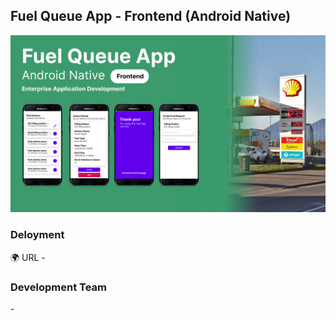 ## Fuel Queue App - Frontend (Android Native)

![fastapi-docker](frontend-poster.png)

### Deloyment
🌍 URL - 

### Development Team
\-